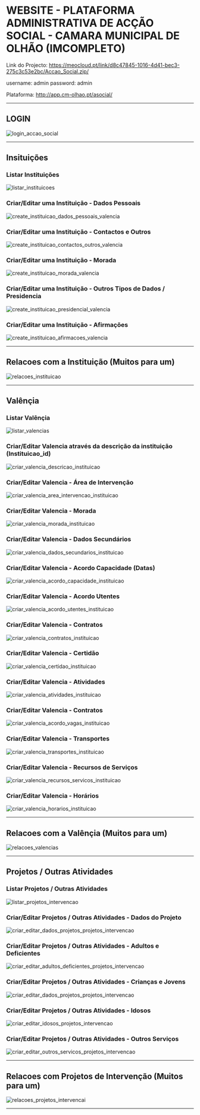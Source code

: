 # WEBSITE - PLATAFORMA ADMINISTRATIVA DE ACÇÃO SOCIAL - CAMARA MUNICIPAL DE OLHÃO (IMCOMPLETO)

Link do Projecto: https://meocloud.pt/link/d8c47845-1016-4d41-bec3-275c3c53e2bc/Accao_Social.zip/

username: admin
password: admin

Plataforma: http://app.cm-olhao.pt/asocial/

-----------------------------------------------------------------------------------------------------------------------------------------------------------------------

## LOGIN

![login_accao_social](https://user-images.githubusercontent.com/9846274/204523112-d7a6468c-f0e5-4296-bd12-2387dc61646e.png)

-----------------------------------------------------------------------------------------------------------------------------------------------------------------------

## Insituições

### Listar Instituições

![listar_instituicoes](https://user-images.githubusercontent.com/9846274/204527294-10b6796f-1c23-4803-b209-d0daf5d90a6a.png)

### Criar/Editar uma Instituição - Dados Pessoais

![create_instituicao_dados_pessoais_valencia](https://user-images.githubusercontent.com/9846274/204533931-7860a673-9c90-44a6-8133-3a91a260224c.png)

### Criar/Editar uma Instituição - Contactos e Outros

![create_instituicao_contactos_outros_valencia](https://user-images.githubusercontent.com/9846274/204534190-e9a50431-3a26-43af-9118-84cc859ffbf6.png)

### Criar/Editar uma Instituição - Morada

![create_instituicao_morada_valencia](https://user-images.githubusercontent.com/9846274/204534533-16862f46-1f2e-46d2-88a8-b0a2de0e3b4d.png)

### Criar/Editar uma Instituição - Outros Tipos de Dados / Presidencia

![create_instituicao_presidencial_valencia](https://user-images.githubusercontent.com/9846274/204535197-9b9ec4fc-f77d-4717-88fb-af8468e57fef.png)

### Criar/Editar uma Instituição - Afirmações

![create_instituicao_afirmacoes_valencia](https://user-images.githubusercontent.com/9846274/204535422-b4fcaeaf-5d2a-47f7-9140-281c8b7168c6.png)

---------------------------------------------------------------------------------------------------------------------------------------------------------------------

## Relacoes com a Instituição (Muitos para um)

![relacoes_instituicao](https://user-images.githubusercontent.com/9846274/204535721-cd1d8cbb-9063-4f26-b04d-da510e2efdc0.png)

-----------------------------------------------------------------------------------------------------------------------------------------------------------------------

## Valênçia

### Listar Valênçia

![listar_valencias](https://user-images.githubusercontent.com/9846274/204586801-f451ebd5-96e1-41e2-b8db-cb753fdb341a.png)

### Criar/Editar Valencia através da descrição da instituição (Instituicao_id)

![criar_valencia_descricao_instituicao](https://user-images.githubusercontent.com/9846274/204540325-8fdcd004-f0aa-42af-ad89-386258aedb91.png)

### Criar/Editar Valencia - Área de Intervenção

![criar_valencia_area_intervencao_instituicao](https://user-images.githubusercontent.com/9846274/204545276-f2d9bf4a-1610-4653-92c2-82d175942ba3.png)

### Criar/Editar Valencia - Morada

![criar_valencia_morada_instituicao](https://user-images.githubusercontent.com/9846274/204545271-f004e289-3f02-4bee-960e-a1c1a192f6f4.png)

### Criar/Editar Valencia - Dados Secundários

![criar_valencia_dados_secundarios_instituicao](https://user-images.githubusercontent.com/9846274/204545886-21d8c3a9-3b47-4d0d-8d8a-3a03ad845659.png)

### Criar/Editar Valencia - Acordo Capacidade (Datas)

![criar_valencia_acordo_capacidade_instituicao](https://user-images.githubusercontent.com/9846274/204552221-fb033b86-9fa6-4897-b3fd-f58f099196da.png)

### Criar/Editar Valencia - Acordo Utentes

![criar_valencia_acordo_utentes_instituicao](https://user-images.githubusercontent.com/9846274/204587007-125c20b9-c641-4039-a772-ad32ae4384c3.png)

### Criar/Editar Valencia - Contratos

![criar_valencia_contratos_instituicao](https://user-images.githubusercontent.com/9846274/204586989-dfdbe058-c8e0-48f3-b355-44d2b77eb802.png)

### Criar/Editar Valencia - Certidão

![criar_valencia_certidao_instituicao](https://user-images.githubusercontent.com/9846274/204586994-6a9e70dd-4496-4665-95cd-ad8266420e5e.png)

### Criar/Editar Valencia - Atividades

![criar_valencia_atividades_instituicao](https://user-images.githubusercontent.com/9846274/204586998-3af89918-574f-4403-b725-ba7867b3d2be.png)

### Criar/Editar Valencia - Contratos

![criar_valencia_acordo_vagas_instituicao](https://user-images.githubusercontent.com/9846274/204587003-cba678aa-ea0a-413c-8bf4-bf7419c461b3.png)

### Criar/Editar Valencia - Transportes

![criar_valencia_transportes_instituicao](https://user-images.githubusercontent.com/9846274/204587012-9ad5dc46-b494-4384-977e-b88b1d0e3a7b.png)

### Criar/Editar Valencia - Recursos de Serviços

![criar_valencia_recursos_servicos_instituicao](https://user-images.githubusercontent.com/9846274/204587013-dd4ac832-6fc8-4996-8874-a5fe1d2393e8.png)

### Criar/Editar Valencia - Horários

![criar_valencia_horarios_instituicao](https://user-images.githubusercontent.com/9846274/204587016-5d5fb394-9ca1-46e7-b75e-c4eb097f0fef.png)

-----------------------------------------------------------------------------------------------------------------------------------------------------------------------

## Relacoes com a Valênçia (Muitos para um)

![relacoes_valencias](https://user-images.githubusercontent.com/9846274/204592005-0f47011d-b008-4635-b295-eb0d46dbba1c.png)

-----------------------------------------------------------------------------------------------------------------------------------------------------------------------

## Projetos / Outras Atividades

### Listar Projetos / Outras Atividades

![listar_projetos_intervencao](https://user-images.githubusercontent.com/9846274/204596570-d56bf70a-3dc9-43d0-a9e0-fabb977906f3.png)

### Criar/Editar Projetos / Outras Atividades - Dados do Projeto

![criar_editar_dados_projetos_projetos_intervencao](https://user-images.githubusercontent.com/9846274/204597023-e97fc995-1a08-40eb-a6fe-f684f73c579f.png)

### Criar/Editar Projetos / Outras Atividades - Adultos e Deficientes

![criar_editar_adultos_deficientes_projetos_intervencao](https://user-images.githubusercontent.com/9846274/204601264-f9e0ad4d-f581-4731-8882-ce98280ddabf.png)

### Criar/Editar Projetos / Outras Atividades - Crianças e Jovens

![criar_editar_dados_projetos_projetos_intervencao](https://user-images.githubusercontent.com/9846274/204600992-ad73e025-a809-49a7-87a3-cee6a83645d9.png)

### Criar/Editar Projetos / Outras Atividades - Idosos

![criar_editar_idosos_projetos_intervencao](https://user-images.githubusercontent.com/9846274/204600918-19a8b15e-c995-4e40-b66b-cb28d479ccc0.png)

### Criar/Editar Projetos / Outras Atividades - Outros Serviços

![criar_editar_outros_servicos_projetos_intervencao](https://user-images.githubusercontent.com/9846274/204601291-64e2ec4f-924e-4d8c-8364-6e832d78795c.png)

-----------------------------------------------------------------------------------------------------------------------------------------------------------------------

## Relacoes com Projetos de Intervenção (Muitos para um)

![relacoes_projetos_intervencai](https://user-images.githubusercontent.com/9846274/204600752-9fe425a0-048c-4328-83cf-525ef713ef46.png)

-----------------------------------------------------------------------------------------------------------------------------------------------------------------------


